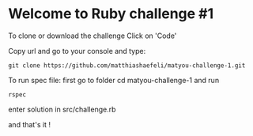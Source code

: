 # Welcome to Ruby challenge #1

To clone or download the challenge
Click on 'Code'

Copy url and go to your console and type:
```
git clone https://github.com/matthiashaefeli/matyou-challenge-1.git
```

To run spec file:
first go to folder 
cd matyou-challenge-1
and run 
```
rspec
```
enter solution in src/challenge.rb

and that's it !
